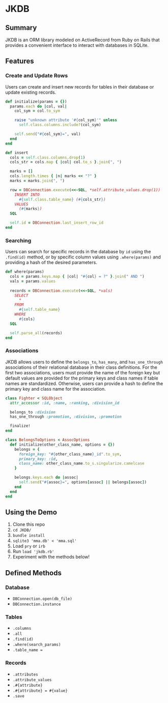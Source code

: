 # JKDB
## Summary
JKDB is an ORM library modeled on ActiveRecord from Ruby on Rails that provides a convenient interface to interact with databases in SQLite.

## Features
### Create and Update Rows
Users can create and insert new records for tables in their database or update existing records.

``` ruby
def initialize(params = {})
  params.each do |col, val|
    col_sym = col.to_sym

    raise "unknown attribute '#{col_sym}'" unless
      self.class.columns.include?(col_sym)

    self.send("#{col_sym}=", val)
  end
end
```

``` ruby
def insert
  cols = self.class.columns.drop(1)
  cols_str = cols.map { |col| col.to_s }.join(", ")

  marks = []
  cols.length.times { |n| marks << "?" }
  marks = marks.join(", ")

  row = DBConnection.execute(<<-SQL, *self.attribute_values.drop(1))
    INSERT INTO
      #{self.class.table_name} (#{cols_str})
    VALUES
      (#{marks})
  SQL

  self.id = DBConnection.last_insert_row_id
end
```

### Searching
Users can search for specific records in the database by `id` using the `.find(id)` method, or by specific column values using `.where(params)` and providing a hash of the desired parameters.

``` ruby
def where(params)
  cols = params.keys.map { |col| "#{col} = ?" }.join(" AND ")
  vals = params.values
  
  records = DBConnection.execute(<<-SQL, *vals)
    SELECT
      *
    FROM
      #{self.table_name}
    WHERE
      #{cols}
  SQL

  self.parse_all(records)
end
```

### Associations
JKDB allows users to define the `belongs_to`, `has_many`, and `has_one_through` associations of their relational database in their class definitions. For the first two associations, users must provide the name of the foreign key but default values are provided for the primary keys and class names if table names are standardized. Otherwise, users can provide a hash to define the primary key and class name for the association.

``` ruby
class Fighter < SQLObject
  attr_accessor :id, :name, :ranking, :division_id

  belongs_to :division
  has_one_through :promotion, :division, :promotion

  finalize!
end
```

``` ruby
class BelongsToOptions < AssocOptions
  def initialize(other_class_name, options = {})
    belongs = {
      foreign_key: "#{other_class_name}_id".to_sym,
      primary_key: :id,
      class_name: other_class_name.to_s.singularize.camelcase
    }

    belongs.keys.each do |assoc|
      self.send("#{assoc}=", options[assoc] || belongs[assoc])
    end
  end
end
```

## Using the Demo
1. Clone this repo
2. `cd JKDB/`
3. `bundle install`
4. `sqlite3 'mma.db' < 'mma.sql'`
5. Load `pry` or `irb`
6. Run `load 'jkdb.rb'`
6. Experiment with the methods below!

## Defined Methods
### Database
* `DBConnection.open(db_file)`
* `DBConnection.instance`

### Tables
* `.columns`
* `.all`
* `.find(id)`
* `.where(search_params)`
* `.table_name =`

### Records
* `.attributes`
* `.attribute_values`
* `.#{attribute}`
* `.#{attribute} = #{value}`
* `.save`
